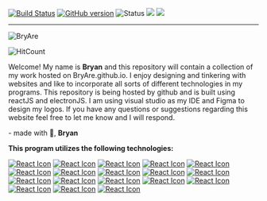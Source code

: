 [![Build Status](https://travis-ci.com/BryAre/BryAre.github.io.svg?branch=source)](https://travis-ci.com/BryAre/BryAre.github.io)
[![GitHub version](https://badge.fury.io/gh/bryare%2Fbryare.github.io.svg)](https://badge.fury.io/gh/bryare%2Fbryare.github.io)
![Status](https://img.shields.io/website?url=https%3A%2F%2Fbryare.github.io%2F)
![](https://img.shields.io/github/commit-activity/m/bryare/bryare.github.io)
![](https://img.shields.io/github/last-commit/bryare/bryare.github.io/source)
________
![BryAre](https://img.shields.io/badge/BryAre-made%20with%20%F0%9F%92%96-brightgreen)

![HitCount](http://hits.dwyl.com/BryAre/BryAregithubio.svg)

Welcome! My name is **Bryan** and this repository will contain a collection of my work hosted on BryAre.github.io. I enjoy designing and tinkering with websites and like to incorporate all sorts of different technologies in my programs. This repository is being hosted by github and is built using reactJS and electronJS. I am using visual studio as my IDE and Figma to design my logos. If you have any questions or suggestions regarding this website feel free to let me know and I will respond.


\- made with 💖, **Bryan**


**This program utilizes the following technologies:**

[![React Icon](https://api.iconify.design/logos:react.svg?height=60)](https://reactjs.org/)
[![React Icon](https://api.iconify.design/logos:nodejs.svg?height=60)](https://nodejs.org/en/)
[![React Icon](https://api.iconify.design/logos:javascript.svg?height=60)]()
[![React Icon](https://api.iconify.design/logos:css-3.svg?height=60)]()
[![React Icon](https://api.iconify.design/logos:html-5.svg?height=60)]()
[![React Icon](https://api.iconify.design/logos:sass.svg?height=60)](https://sass-lang.com/)
[![React Icon](https://api.iconify.design/logos:travis-ci.svg?height=60)](https://travis-ci.com/)
[![React Icon](https://api.iconify.design/logos:github-octocat.svg?height=60)](https://github.com/)
[![React Icon](https://api.iconify.design/logos:git-icon.svg?height=60)](https://git-scm.com/)
[![React Icon](https://api.iconify.design/logos:npm-2.svg?height=60)](https://www.npmjs.com/)
[![React Icon](https://api.iconify.design/logos:figma.svg?height=60)](https://www.figma.com/)
[![React Icon](https://api.iconify.design/logos:prettier.svg?height=60)](https://prettier.io/)
[![React Icon](https://api.iconify.design/logos:electron.svg?height=60)](https://www.electronjs.org/)
[![React Icon](https://api.iconify.design/logos:terminal.svg?height=60)]()
[![React Icon](https://api.iconify.design/logos:jest.svg?height=60)](https://jestjs.io/)
[![React Icon](https://api.iconify.design/logos:visual-studio-code.svg?height=60)](https://code.visualstudio.com/)
[![React Icon](https://api.iconify.design/logos:brave.svg?height=60)](https://brave.com/)
[![React Icon](https://api.iconify.design/logos:shields.svg?width=80)](https://shields.io/)


